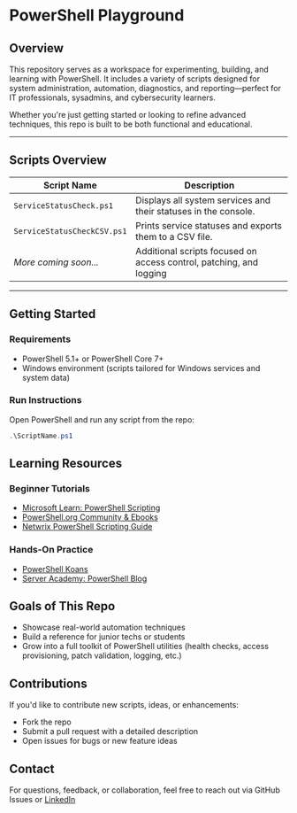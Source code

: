 # PowerShell Playground

## Overview
This repository serves as a workspace for experimenting, building, and learning with PowerShell. It includes a variety of scripts designed for system administration, automation, diagnostics, and reporting—perfect for IT professionals, sysadmins, and cybersecurity learners.

Whether you're just getting started or looking to refine advanced techniques, this repo is built to be both functional and educational.

---

## Scripts Overview

| Script Name                  | Description                                                       |
|-----------------------------|-------------------------------------------------------------------|
| `ServiceStatusCheck.ps1`     | Displays all system services and their statuses in the console.   |
| `ServiceStatusCheckCSV.ps1`  | Prints service statuses and exports them to a CSV file.           |
| _More coming soon..._        | Additional scripts focused on access control, patching, and logging |

---

## Getting Started

### Requirements
- PowerShell 5.1+ or PowerShell Core 7+
- Windows environment (scripts tailored for Windows services and system data)

### Run Instructions
Open PowerShell and run any script from the repo:
```powershell
.\ScriptName.ps1
```
## Learning Resources
### Beginner Tutorials
- [Microsoft Learn: PowerShell Scripting](https://learn.microsoft.com/en-us/powershell/scripting/overview?view=powershell-7.5)
- [PowerShell.org Community & Ebooks](https://powershell.org/free-resources/)
- [Netwrix PowerShell Scripting Guide](https://blog.netwrix.com/powershell-scripting-tutorial/)
### Hands-On Practice
- [PowerShell Koans](https://github.com/vexx32/PSKoans)
- [Server Academy: PowerShell Blog](https://serveracademy.com/blog/how-to-easily-automate-tasks-with-powershell/)
## Goals of This Repo
- Showcase real-world automation techniques
- Build a reference for junior techs or students
- Grow into a full toolkit of PowerShell utilities (health checks, access provisioning, patch validation, logging, etc.)
## Contributions
If you'd like to contribute new scripts, ideas, or enhancements:
- Fork the repo
- Submit a pull request with a detailed description
- Open issues for bugs or new feature ideas
## Contact
For questions, feedback, or collaboration, feel free to reach out via GitHub Issues or [LinkedIn](https://www.linkedin.com/in/zachary-nicholas1341/)
